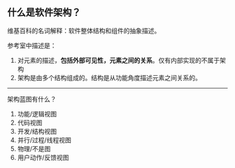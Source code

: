 ## **什么是软件架构？**

维基百科的名词解释：软件整体结构和组件的抽象描述。

参考室中描述是：

1. 对元素的描述，**包括外部可见性，元素之间的关系**。仅有内部实现的不属于架构
2. 架构是由多个结构组成的。结构是从功能角度描述元素之间关系的。

---

架构蓝图有什么？

1. 功能/逻辑视图
2. 代码视图
3. 开发/结构视图
4. 并行/过程/线程视图
5. 物理/不是图
6. 用户动作/反馈视图




